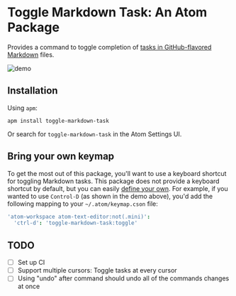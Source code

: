 # Toggle Markdown Task: An Atom Package

Provides a command to toggle completion of [tasks in GitHub-flavored Markdown][gfm-task-lists] files.

![demo](https://cloud.githubusercontent.com/assets/2988/9983485/94a87090-5fcb-11e5-9ce6-41d7e9382ade.gif)

## Installation

Using `apm`:

```
apm install toggle-markdown-task
```

Or search for `toggle-markdown-task` in the Atom Settings UI.

## Bring your own keymap

To get the most out of this package, you'll want to use a keyboard shortcut for toggling Markdown tasks. This package does not provide a keyboard shortcut by default, but you can easily [define your own][atom-keymaps]. For example, if you wanted to use `Control-D` (as shown in the demo above), you'd add the following mapping to your `~/.atom/keymap.cson` file:

```cson
'atom-workspace atom-text-editor:not(.mini)':
  'ctrl-d': 'toggle-markdown-task:toggle'
```

## TODO

- [ ] Set up CI
- [ ] Support multiple cursors: Toggle tasks at every cursor
- [ ] Using "undo" after command should undo all of the commands changes at once

[atom-keymaps]: https://atom.io/docs/v1.0.15/using-atom-basic-customization#customizing-key-bindings
[gfm-task-lists]: https://help.github.com/articles/writing-on-github/#task-lists
